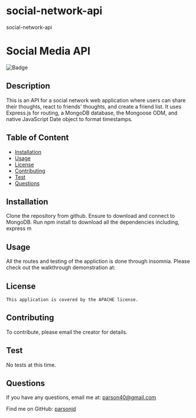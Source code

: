 # social-network-api
social-network-api
# Social Media API
  ![Badge](https://img.shields.io/badge/License-APACHE-blue.svg)
  ## Description
  This is an API for a social network web application where users can share their thoughts, react to friends' thoughts, and create a friend list. It uses Express.js for routing, a MongoDB database, the Mongoose ODM, and native JavaScript Date object to format timestamps.
## Table of Content
- [Installation](#installation)
- [Usage](#usage)
- [License](./LICENSE-APACHE.md)
- [Contributing](#contributing)
- [Test](#Test)
- [Questions](#questions)
## Installation
  Clone the repository from github.  Ensure to download and connect to MongoDB.  Run npm install to download all the dependencies including, express m
## Usage
  All the routes and testing of the appliction is done through  insomnia.  Please check out the walkthrough demonstration at:
## License
    This application is covered by the APACHE license.
## Contributing
  To contribute, please email the creator for details.
## Test
  No tests at this time.
## Questions
If you have any questions, email me at: parson40@gmail.com 
  
  Find me on GitHub: [parsonjd](https://github.com/parsonjd)
